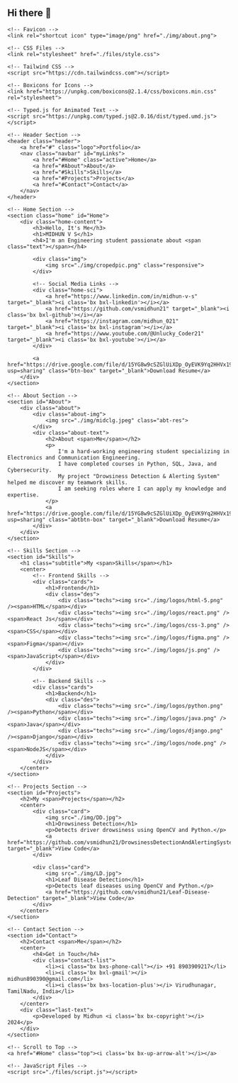 ## Hi there 👋

<!--
**ultimastudy/UltimaStudy** is a ✨ _special_ ✨ repository because its `README.md` (this file) appears on your GitHub profile.

Here are some ideas to get you started:

- 🔭 I’m currently working on ...
- 🌱 I’m currently learning ...
- 👯 I’m looking to collaborate on ...
- 🤔 I’m looking for help with ...
- 💬 Ask me about ...
- 📫 How to reach me: ...
- 😄 Pronouns: ...
- ⚡ Fun fact: ...
-->

<!DOCTYPE html>
<html lang="en">
<head>
    <meta charset="UTF-8">
    <meta http-equiv="X-UA-Compatible" content="IE=edge">
    <meta name="viewport" content="width=device-width, initial-scale=1.0">
    <title>Midhun V S</title>
    
    <!-- Favicon -->
    <link rel="shortcut icon" type="image/png" href="./img/about.png">
    
    <!-- CSS Files -->
    <link rel="stylesheet" href="./files/style.css">
    
    <!-- Tailwind CSS -->
    <script src="https://cdn.tailwindcss.com"></script>
    
    <!-- Boxicons for Icons -->
    <link href="https://unpkg.com/boxicons@2.1.4/css/boxicons.min.css" rel="stylesheet">
    
    <!-- Typed.js for Animated Text -->
    <script src="https://unpkg.com/typed.js@2.0.16/dist/typed.umd.js"></script>
</head>
<body>

    <!-- Header Section -->
    <header class="header">
        <a href="#" class="logo">Portfolio</a>
        <nav class="navbar" id="myLinks">
            <a href="#Home" class="active">Home</a>
            <a href="#About">About</a>
            <a href="#Skills">Skills</a>
            <a href="#Projects">Projects</a>
            <a href="#Contact">Contact</a>
        </nav>
    </header>

    <!-- Home Section -->
    <section class="home" id="Home">
        <div class="home-content">
            <h3>Hello, It's Me</h3>
            <h1>MIDHUN V S</h1>
            <h4>I'm an Engineering student passionate about <span class="text"></span></h4>
            
            <div class="img">
                <img src="./img/cropedpic.png" class="responsive">
            </div>

            <!-- Social Media Links -->
            <div class="home-sci">
                <a href="https://www.linkedin.com/in/midhun-v-s" target="_blank"><i class='bx bxl-linkedin'></i></a>
                <a href="https://github.com/vsmidhun21" target="_blank"><i class='bx bxl-github'></i></a>
                <a href="https://instagram.com/midhun_021" target="_blank"><i class='bx bxl-instagram'></i></a>
                <a href="https://www.youtube.com/@Unlucky_Coder21" target="_blank"><i class='bx bxl-youtube'></i></a>
            </div>

            <a href="https://drive.google.com/file/d/15YG8w9cSZGlUiXDp_OyEVK9Yq2HHVx19/view?usp=sharing" class="btn-box" target="_blank">Download Resume</a>
        </div>
    </section>

    <!-- About Section -->
    <section id="About">
        <div class="about">
            <div class="about-img">
                <img src="./img/midclg.jpeg" class="abt-res">
            </div>
            <div class="about-text">
                <h2>About <span>Me</span></h2>
                <p>
                    I'm a hard-working engineering student specializing in Electronics and Communication Engineering. 
                    I have completed courses in Python, SQL, Java, and Cybersecurity. 
                    My project "Drowsiness Detection & Alerting System" helped me discover my teamwork skills. 
                    I am seeking roles where I can apply my knowledge and expertise.
                </p>
                <a href="https://drive.google.com/file/d/15YG8w9cSZGlUiXDp_OyEVK9Yq2HHVx19/view?usp=sharing" class="abtbtn-box" target="_blank">Download Resume</a>
            </div>
        </div>
    </section>

    <!-- Skills Section -->
    <section id="Skills">
        <h1 class="subtitle">My <span>Skills</span></h1>
        <center>
            <!-- Frontend Skills -->
            <div class="cards">
                <h1>Frontend</h1>
                <div class="des">
                    <div class="techs"><img src="./img/logos/html-5.png" /><span>HTML</span></div>
                    <div class="techs"><img src="./img/logos/react.png" /><span>React Js</span></div>
                    <div class="techs"><img src="./img/logos/css-3.png" /><span>CSS</span></div>
                    <div class="techs"><img src="./img/logos/figma.png" /><span>Figma</span></div>
                    <div class="techs"><img src="./img/logos/js.png" /><span>JavaScript</span></div>
                </div>
            </div>

            <!-- Backend Skills -->
            <div class="cards">
                <h1>Backend</h1>
                <div class="des">
                    <div class="techs"><img src="./img/logos/python.png" /><span>Python</span></div>
                    <div class="techs"><img src="./img/logos/java.png" /><span>Java</span></div>
                    <div class="techs"><img src="./img/logos/django.png" /><span>Django</span></div>
                    <div class="techs"><img src="./img/logos/node.png" /><span>NodeJS</span></div>
                </div>
            </div>
        </center>
    </section>

    <!-- Projects Section -->
    <section id="Projects">
        <h2>My <span>Projects</span></h2>
        <center>
            <div class="card">
                <img src="./img/DD.jpg">
                <h1>Drowsiness Detection</h1>
                <p>Detects driver drowsiness using OpenCV and Python.</p>
                <a href="https://github.com/vsmidhun21/DrowsinessDetectionAndAlertingSystem" target="_blank">View Code</a>
            </div>

            <div class="card">
                <img src="./img/LD.jpg">
                <h1>Leaf Disease Detection</h1>
                <p>Detects leaf diseases using OpenCV and Python.</p>
                <a href="https://github.com/vsmidhun21/Leaf-Disease-Detection" target="_blank">View Code</a>
            </div>
        </center>
    </section>

    <!-- Contact Section -->
    <section id="Contact">
        <h2>Contact <span>Me</span></h2>
        <center>
            <h4>Get in Touch</h4>
            <div class="contact-list">
                <li><i class="bx bxs-phone-call"></i> +91 8903909217</li>
                <li><i class='bx bxl-gmail'></i> midhun890390@gmail.com</li>
                <li><i class='bx bxs-location-plus'></i> Virudhunagar, TamilNadu, India</li>
            </div>
        </center>
        <div class="last-text">
            <p>Developed by Midhun <i class='bx bx-copyright'></i> 2024</p>
        </div>
    </section>

    <!-- Scroll to Top -->
    <a href="#Home" class="top"><i class='bx bx-up-arrow-alt'></i></a>

    <!-- JavaScript Files -->
    <script src="./files/script.js"></script>

</body>
          </html>
  


